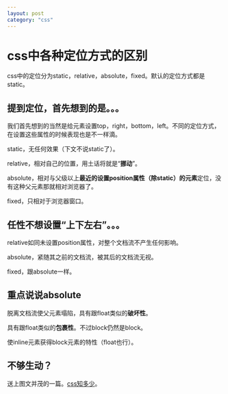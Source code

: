 ```yaml
---
layout: post
category: "css"
---
```


# css中各种定位方式的区别

css中的定位分为static，relative，absolute，fixed。默认的定位方式都是static。

## 提到定位，首先想到的是。。。

我们首先想到的当然是给元素设置top，right，bottom，left。不同的定位方式，在设置这些属性的时候表现也是不一样滴。

static，无任何效果（下文不说static了）。

relative，相对自己的位置，用土话将就是“**挪动**”。

absolute，相对与父级以上**最近的设置position属性（除static）的元素**定位，没有这种父元素那就相对浏览器了。

fixed，只相对于浏览器窗口。

## 任性不想设置“上下左右”。。。

relative如同未设置position属性，对整个文档流不产生任何影响。

absolute，紧随其之前的文档流，被其后的文档流无视。

fixed，跟absolute一样。

## 重点说说absolute

脱离文档流使父元素塌陷，具有跟float类似的**破坏性**。

具有跟float类似的**包裹性**。不过block仍然是block。

使inline元素获得block元素的特性（float也行）。

## 不够生动？

送上图文并茂的一篇。[css知多少](http://www.cnblogs.com/wangfupeng1988/p/4322680.html)。



